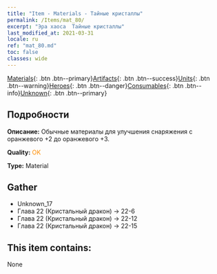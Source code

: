 ```yaml
---
title: "Item - Materials - Тайные кристаллы"
permalink: /Items/mat_80/
excerpt: "Эра хаоса  Тайные кристаллы"
last_modified_at: 2021-03-31
locale: ru
ref: "mat_80.md"
toc: false
classes: wide
---
```

 [Materials](/ru/Items/){: .btn .btn--primary}[Artifacts](/ru/Items/Artifacts/){: .btn .btn--success}[Units](/ru/Items/Units/){: .btn .btn--warning}[Heroes](/ru/Items/Heroes/){: .btn .btn--danger}[Consumables](/ru/Items/Consumables/){: .btn .btn--info}[Unknown](/ru/Items/Unknown/){: .btn .btn--primary}

## Подробности
 **Описание:** Обычные материалы для улучшения снаряжения c оранжевого +2 до оранжевого +3.

 **Quality:** <span style="color: #FF8C00">OK</span>

 **Type:** Material

## Gather

*    Unknown_17 
*    Глава 22 (Кристальный дракон) -> 22-6 
*    Глава 22 (Кристальный дракон) -> 22-12 
*    Глава 22 (Кристальный дракон) -> 22-15 

## This item contains:

  None

